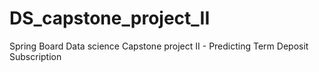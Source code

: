 # DS_capstone_project_II
Spring Board Data science Capstone project II - Predicting Term Deposit Subscription
